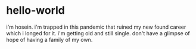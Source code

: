 # hello-world

i'm hosein. i'm trapped in this pandemic that ruined my new found career which i longed for it. i'm getting old and still single. don't have a glimpse of hope of having a family of my own.
